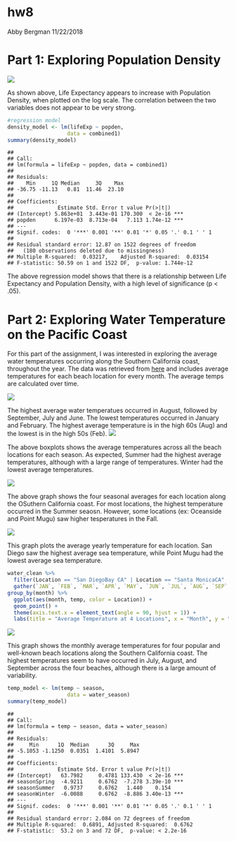 hw8
================
Abby Bergman
11/22/2018

Part 1: Exploring Population Density
====================================

![](hw_8_files/figure-markdown_github/unnamed-chunk-4-1.png)

As shown above, Life Expectancy appears to increase with Population Density, when plotted on the log scale. The correlation between the two variables does not appear to be very strong.

``` r
#regression model
density_model <- lm(lifeExp ~ popden, 
                   data = combined1)
summary(density_model)
```

    ## 
    ## Call:
    ## lm(formula = lifeExp ~ popden, data = combined1)
    ## 
    ## Residuals:
    ##    Min     1Q Median     3Q    Max 
    ## -36.75 -11.13   0.81  11.46  23.10 
    ## 
    ## Coefficients:
    ##              Estimate Std. Error t value Pr(>|t|)    
    ## (Intercept) 5.863e+01  3.443e-01 170.300  < 2e-16 ***
    ## popden      6.197e-03  8.713e-04   7.113 1.74e-12 ***
    ## ---
    ## Signif. codes:  0 '***' 0.001 '**' 0.01 '*' 0.05 '.' 0.1 ' ' 1
    ## 
    ## Residual standard error: 12.87 on 1522 degrees of freedom
    ##   (180 observations deleted due to missingness)
    ## Multiple R-squared:  0.03217,    Adjusted R-squared:  0.03154 
    ## F-statistic: 50.59 on 1 and 1522 DF,  p-value: 1.744e-12

The above regression model shows that there is a relationship between Life Expectancy and Population Density, with a high level of significance (p &lt; .05).

Part 2: Exploring Water Temperature on the Pacific Coast
========================================================

For this part of the assignment, I was interested in exploring the average water temperatures occurring along the Southern California coast, throughout the year. The data was retrieved from [here](https://www.nodc.noaa.gov/dsdt/cwtg/all_meanT.html) and includes average temperatures for each beach location for every month. The average temps are calculated over time.

![](hw_8_files/figure-markdown_github/unnamed-chunk-6-1.png)

The highest average water temperatues occurred in August, followed by September, July and June. The lowest temperatures occurred in January and February. The highest average temperature is in the high 60s (Aug) and the lowest is in the high 50s (Feb). ![](hw_8_files/figure-markdown_github/unnamed-chunk-7-1.png)

The above boxplots shows the average temperatures across all the beach locations for each season. As expected, Summer had the highest average temperatures, although with a large range of temperatures. Winter had the lowest average temperatures.

![](hw_8_files/figure-markdown_github/unnamed-chunk-8-1.png)

The above graph shows the four seasonal averages for each location along the OSuthern California coast. For most locations, the highest temperature occurred in the Summer seaosn. However, some locations (ex: Oceanside and Point Mugu) saw higher tesperatures in the Fall.

![](hw_8_files/figure-markdown_github/unnamed-chunk-9-1.png)

This graph plots the average yearly temperature for each location. San Diego saw the highest average sea temperature, while Point Mugu had the lowest average sea temperature.

``` r
water_clean %>%
  filter(Location == "San DiegoBay CA" | Location == "Santa MonicaCA" | Location == "Santa BarbaraCA" | Location == "Los AngelesCA") %>%
  gather(`JAN`, `FEB`, `MAR`, `APR`, `MAY`, `JUN`, `JUL`, `AUG`, `SEP`, `OCT`, `NOV`, `DEC` ,key = month, value = temp) %>%
group_by(month) %>%
  ggplot(aes(month, temp, color = Location)) +
  geom_point() +
  theme(axis.text.x = element_text(angle = 90, hjust = 1)) +
  labs(title = "Average Temperature at 4 Locations", x = "Month", y = "Temperature")
```

![](hw_8_files/figure-markdown_github/unnamed-chunk-10-1.png)

This graph shows the monthly average temperatures for four popular and well-known beach locations along the Southern California coast. The highest temperatures seem to have occurred in July, August, and September across the four beaches, although there is a large amount of variability.

``` r
temp_model <- lm(temp ~ season, 
                   data = water_season)
summary(temp_model)
```

    ## 
    ## Call:
    ## lm(formula = temp ~ season, data = water_season)
    ## 
    ## Residuals:
    ##     Min      1Q  Median      3Q     Max 
    ## -5.1053 -1.1250  0.0351  1.4101  5.8947 
    ## 
    ## Coefficients:
    ##              Estimate Std. Error t value Pr(>|t|)    
    ## (Intercept)   63.7982     0.4781 133.430  < 2e-16 ***
    ## seasonSpring  -4.9211     0.6762  -7.278 3.39e-10 ***
    ## seasonSummer   0.9737     0.6762   1.440    0.154    
    ## seasonWinter  -6.0088     0.6762  -8.886 3.40e-13 ***
    ## ---
    ## Signif. codes:  0 '***' 0.001 '**' 0.01 '*' 0.05 '.' 0.1 ' ' 1
    ## 
    ## Residual standard error: 2.084 on 72 degrees of freedom
    ## Multiple R-squared:  0.6891, Adjusted R-squared:  0.6762 
    ## F-statistic:  53.2 on 3 and 72 DF,  p-value: < 2.2e-16

